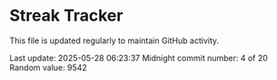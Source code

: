# Streak Tracker

This file is updated regularly to maintain GitHub activity.

Last update: 2025-05-28 06:23:37
Midnight commit number: 4 of 20
Random value: 9542
